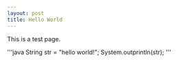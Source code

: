 ```yaml
---
layout: post
title: Hello World
---
```


This is a test page.

'''java
String str = "hello world!";
System.outprintln(str);
'''
